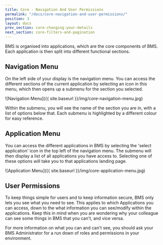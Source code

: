 ```yaml
---
title: Core - Navigation And User Permissions
permalink: "/docs/core-navigation-and-user-permissions/"
position: 3
layout: docs
prev_section: core-changing-your-details
next_section: core-filters-and-pagination
---
```


BMS is organised into applications, which are the core components of BMS. Each application is then split into different functional sections.

## Navigation Menu

On the left side of your display is the navigation menu. You can access the different sections of the current application by selecting an icon in this menu, which then opens up a submenu for the section you selected.

![Navigation Menu]({{ site.baseurl }}/img/core-navigation-menu.jpg)

Within the submenu, you will see the name of the section you are in, with a list of options below that. Each submenu is highlighted by a different colour for easy reference.

## Application Menu

You can access the different applications in BMS by selecting the 'select application' icon in the top left of the navigation menu. The submenu will then display a list of all applications you have access to. Selecting one of these options will take you to that applications landing page.

![Application Menu]({{ site.baseurl }}/img/core-application-menu.jpg)

## User Permissions

To keep things simple for users and to keep information secure, BMS only lets you see what you need to see. This applies to which Applications you can access, down to the what information you can see/modify within the applications. Keep this in mind when you are wondering why your colleague can see some things in BMS that you can't, and vice versa.

For more information on what you can and can't see, you should ask your BMS Administrator for a run down of roles and permissions in your environment.
